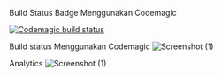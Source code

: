 Build Status Badge Menggunakan Codemagic

[![Codemagic build status](https://api.codemagic.io/apps/63956e872423b58ac42a0d9f/63956e872423b58ac42a0d9e/status_badge.svg)](https://codemagic.io/apps/63956e872423b58ac42a0d9f/63956e872423b58ac42a0d9e/latest_build)


Build status Menggunakan Codemagic
![Screenshot (1)](https://i.postimg.cc/yx0nzSkT/Finish-Build-Codemagic.png)

Analytics
![Screenshot (1)](https://i.postimg.cc/k5pB71Sn/Anlytics.png)
